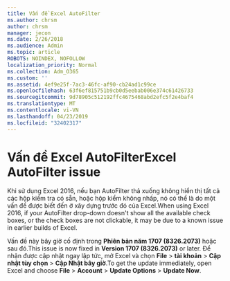 ```yaml
---
title: Vấn đề Excel AutoFilter
ms.author: chrsm
author: chrsm
manager: jecon
ms.date: 2/26/2018
ms.audience: Admin
ms.topic: article
ROBOTS: NOINDEX, NOFOLLOW
localization_priority: Normal
ms.collection: Adm_O365
ms.custom: ''
ms.assetid: 4ef9e25f-7ac3-46fc-af90-cb24ad1c99ce
ms.openlocfilehash: 63f6ef815751b9cb0d5eebab006e374c61426733
ms.sourcegitcommit: 9d78905c512192ffc4675468abd2efc5f2e4baf4
ms.translationtype: MT
ms.contentlocale: vi-VN
ms.lasthandoff: 04/23/2019
ms.locfileid: "32402317"
---
```

# <a name="excel-autofilter-issue"></a><span data-ttu-id="097f2-102">Vấn đề Excel AutoFilter</span><span class="sxs-lookup"><span data-stu-id="097f2-102">Excel AutoFilter issue</span></span>

<span data-ttu-id="097f2-103">Khi sử dụng Excel 2016, nếu bạn AutoFilter thả xuống không hiển thị tất cả các hộp kiểm tra có sẵn, hoặc hộp kiểm không nhấp, nó có thể là do một vấn đề được biết đến ở xây dựng trước đó của Excel.</span><span class="sxs-lookup"><span data-stu-id="097f2-103">When using Excel 2016, if your AutoFilter drop-down doesn't show all the available check boxes, or the check boxes are not clickable, it may be due to a known issue in earlier builds of Excel.</span></span> 
  
<span data-ttu-id="097f2-104">Vấn đề này bây giờ cố định trong **Phiên bản năm 1707 (8326.2073)** hoặc sau đó.</span><span class="sxs-lookup"><span data-stu-id="097f2-104">This issue is now fixed in **Version 1707 (8326.2073)** or later.</span></span> <span data-ttu-id="097f2-105">Để nhận được cập nhật ngay lập tức, mở Excel và chọn **File** \> **tài khoản** \> **Cập nhật tùy chọn** \> **Cập Nhật bây giờ**.</span><span class="sxs-lookup"><span data-stu-id="097f2-105">To get the update immediately, open Excel and choose **File** \> **Account** \> **Update Options** \> **Update Now**.</span></span>
  

